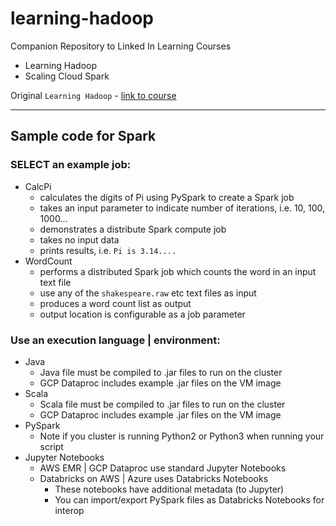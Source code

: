 # learning-hadoop
Companion Repository to Linked In Learning Courses
- Learning Hadoop
- Scaling Cloud Spark  

Original `Learning Hadoop` - [link to course](https://www.lynda.com/Hadoop-tutorials/Hadoop-Fundamentals/191942-2.html)

---

## Sample code for Spark

### SELECT an example job:
- CalcPi
    - calculates the digits of Pi using PySpark to create a Spark job
    - takes an input parameter to indicate number of iterations, i.e. 10, 100, 1000...
    - demonstrates a distribute Spark compute job
    - takes no input data
    - prints results, i.e. `Pi is 3.14....`
- WordCount
    - performs a distributed Spark job which counts the word in an input text file
    - use any of the `shakespeare.raw` etc text files as input
    - produces a word count list as output
    - output location is configurable as a job parameter

### Use an execution language | environment:
- Java
    - Java file must be compiled to .jar files to run on the cluster
    - GCP Dataproc includes example .jar files on the VM image
- Scala
    - Scala file must be compiled to .jar files to run on the cluster
    - GCP Dataproc includes example .jar files on the VM image
- PySpark
    - Note if you cluster is running Python2 or Python3 when running your script
- Jupyter Notebooks
    - AWS EMR | GCP Dataproc use standard Jupyter Notebooks
    - Databricks on AWS | Azure uses Databricks Notebooks
        - These notebooks have additional metadata (to Jupyter)
        - You can import/export PySpark files as Databricks Notebooks for interop
